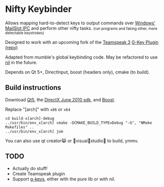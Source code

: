 # Nifty Keybinder

Allows mapping hard-to-detect keys to output commands over [Windows' MailSlot IPC](https://en.wikipedia.org/wiki/MailSlot) and perform other nifty tasks. <small>(run programs and faking other, more detectable keystrokes)</small>

Designed to work with an upcoming fork of the [Teamspeak 3](http://teamspeak.com)
[G-Key Plugin](http://addons.teamspeak.com/directory/addon/hardware/G-Key-plugin.html)
[(repo)](https://github.com/Armada651/g-key)

Adapted from mumble's global keybinding code. May be refactored to use [nil](https://github.com/noorus/nil) in the future.

Depends on Qt 5+, DirectInput, boost (headers only), cmake (to build).

## Build instructions

Download [Qt5](http://www.qt.io/download-open-source/),
the [DirectX June 2010 sdk](https://www.microsoft.com/en-ca/download/details.aspx?id=6812),
and [Boost](http://www.boost.org/users/download/).

Replace "[arch]" with `x86` or `x64`
```
cd build-x[arch]-debug
../usr/bin/env_x[arch] cmake -DCMAKE_BUILD_TYPE=Debug "-G", "NMake Makefiles" ..
../usr/bin/env_x[arch] jom
```

You can also use qt creator:joy_cat: or :see_no_evil:visual:hear_no_evil:studio:speak_no_evil: to build, ymmv.

## TODO
- Actually do stuff!
- Create Teamspeak plugin
- Support [g-keys](http://gaming.logitech.com/developers), either with the pure lib or with nil.

